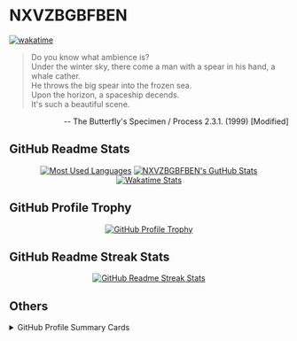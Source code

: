 # NXVZBGBFBEN

[![wakatime](https://wakatime.com/badge/user/28d85a74-326a-4c18-a4a4-ef5734451587.svg)](https://wakatime.com/@28d85a74-326a-4c18-a4a4-ef5734451587)

>Do you know what ambience is?  
>Under the winter sky, there come a man with a spear in his hand, a whale cather.  
>He throws the big spear into the frozen sea.  
>Upon the horizon, a spaceship decends.  
>It's such a beautiful scene.  

<p align="right">-- The Butterfly's Specimen / Process 2.3.1. (1999) [Modified]</p>

## GitHub Readme Stats

<div align="center">
    <a href="https://github.com/anuraghazra/github-readme-stats"><img alt="Most Used Languages" height="160px" src="https://github-readme-stats.vercel.app/api/top-langs/?username=NXVZBGBFBEN&layout=compact&langs_count=10&theme=onedark&card_width=242"></a>
    <a href="https://github.com/anuraghazra/github-readme-stats"><img alt="NXVZBGBFBEN's GutHub Stats" height="160px" src="https://github-readme-stats.vercel.app/api?username=NXVZBGBFBEN&show_icons=true&count_private=true&include_all_commits=true&theme=onedark"></a><br>
    <a href="https://github.com/anuraghazra/github-readme-stats"><img alt="Wakatime Stats" src="https://github-readme-stats.vercel.app/api/wakatime?username=NXVZBGBFBEN&theme=onedark&layout=compact"></a>
</div>

## GitHub Profile Trophy

<div align="center">
    <a href="https://github.com/ryo-ma/github-profile-trophy"><img alt="GitHub Profile Trophy" src="https://github-profile-trophy.vercel.app/?username=NXVZBGBFBEN&theme=onedark&margin-w=10&margin-h=10"></a>
</div>

## GitHub Readme Streak Stats

<div align="center">
    <a href="https://github.com/DenverCoder1/github-readme-streak-stats"><img alt="GitHub Readme Streak Stats" src="https://github-readme-streak-stats.herokuapp.com?user=NXVZBGBFBEN&theme=onedark"></a>
</div>

## Others

<details>
<summary>GitHub Profile Summary Cards</summary>
    <div align="center">
        <a href="https://github.com/vn7n24fzkq/github-profile-summary-cards"><img alt="NXVZBGBFBEN (NXVZBGBFBEN)" src="https://raw.githubusercontent.com/NXVZBGBFBEN/NXVZBGBFBEN/main/profile-summary-card-output/monokai/0-profile-details.svg"></a><br>
        <a href="https://github.com/vn7n24fzkq/github-profile-summary-cards"><img alt="Top Languages by Repo" src="https://raw.githubusercontent.com/NXVZBGBFBEN/NXVZBGBFBEN/main/profile-summary-card-output/monokai/1-repos-per-language.svg"></a>
        <a href="https://github.com/vn7n24fzkq/github-profile-summary-cards"><img alt="Top Languages by Commit" src="https://raw.githubusercontent.com/NXVZBGBFBEN/NXVZBGBFBEN/main/profile-summary-card-output/monokai/2-most-commit-language.svg"></a><br>
        <a href="https://github.com/vn7n24fzkq/github-profile-summary-cards"><img alt="Stats" src="https://raw.githubusercontent.com/NXVZBGBFBEN/NXVZBGBFBEN/main/profile-summary-card-output/monokai/3-stats.svg"></a>
        <a href="https://github.com/vn7n24fzkq/github-profile-summary-cards"><img alt="Commits (UTC +9)" src="https://raw.githubusercontent.com/NXVZBGBFBEN/NXVZBGBFBEN/main/profile-summary-card-output/monokai/4-productive-time.svg"></a>
    </div>
</details>

